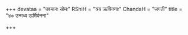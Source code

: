 +++
devataa = "पवमानः सोमः"
RShiH = "त्रय ऋषिगणाः"
ChandaH = "जगती"
title = "४० उन्मध्व ऊर्मिर्वनना"

+++

